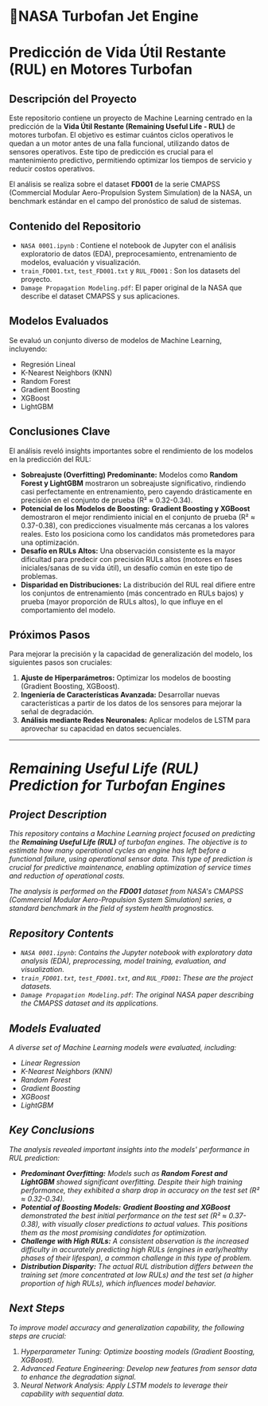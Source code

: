# **🚀NASA Turbofan Jet Engine**
# Predicción de Vida Útil Restante (RUL) en Motores Turbofan

## Descripción del Proyecto

Este repositorio contiene un proyecto de Machine Learning centrado en la predicción de la **Vida Útil Restante (Remaining Useful Life - RUL)** de motores turbofan. El objetivo es estimar cuántos ciclos operativos le quedan a un motor antes de una falla funcional, utilizando datos de sensores operativos. Este tipo de predicción es crucial para el mantenimiento predictivo, permitiendo optimizar los tiempos de servicio y reducir costos operativos.

El análisis se realiza sobre el dataset **FD001** de la serie CMAPSS (Commercial Modular Aero-Propulsion System Simulation) de la NASA, un benchmark estándar en el campo del pronóstico de salud de sistemas.

## Contenido del Repositorio

-   `NASA 0001.ipynb` : Contiene el notebook de Jupyter con el análisis exploratorio de datos (EDA), preprocesamiento, entrenamiento de modelos, evaluación y visualización. 
-   `train_FD001.txt`, `test_FD001.txt` y `RUL_FD001` : Son los datasets del proyecto. 
-   `Damage Propagation Modeling.pdf`: El paper original de la NASA que describe el dataset CMAPSS y sus aplicaciones.
      
## Modelos Evaluados

Se evaluó un conjunto diverso de modelos de Machine Learning, incluyendo:

-   Regresión Lineal
-   K-Nearest Neighbors (KNN)
-   Random Forest
-   Gradient Boosting
-   XGBoost
-   LightGBM

## Conclusiones Clave

El análisis reveló insights importantes sobre el rendimiento de los modelos en la predicción del RUL:

-   **Sobreajuste (Overfitting) Predominante:** Modelos como **Random Forest y LightGBM** mostraron un sobreajuste significativo, rindiendo casi perfectamente en entrenamiento, pero cayendo drásticamente en precisión en el conjunto de prueba (R² ≈ 0.32-0.34).
-   **Potencial de los Modelos de Boosting:** **Gradient Boosting y XGBoost** demostraron el mejor rendimiento inicial en el conjunto de prueba (R² ≈ 0.37-0.38), con predicciones visualmente más cercanas a los valores reales. Esto los posiciona como los candidatos más prometedores para una optimización.
-   **Desafío en RULs Altos:** Una observación consistente es la mayor dificultad para predecir con precisión RULs altos (motores en fases iniciales/sanas de su vida útil), un desafío común en este tipo de problemas.
-   **Disparidad en Distribuciones:** La distribución del RUL real difiere entre los conjuntos de entrenamiento (más concentrado en RULs bajos) y prueba (mayor proporción de RULs altos), lo que influye en el comportamiento del modelo.

## Próximos Pasos

Para mejorar la precisión y la capacidad de generalización del modelo, los siguientes pasos son cruciales:

1.  **Ajuste de Hiperparámetros:** Optimizar los modelos de boosting (Gradient Boosting, XGBoost).
2.  **Ingeniería de Características Avanzada:** Desarrollar nuevas características a partir de los datos de los sensores para mejorar la señal de degradación.
3.  **Análisis mediante Redes Neuronales:** Aplicar modelos de LSTM para aprovechar su capacidad en datos secuenciales.

---

# _Remaining Useful Life (RUL) Prediction for Turbofan Engines_

## _Project Description_

_This repository contains a Machine Learning project focused on predicting the **Remaining Useful Life (RUL)** of turbofan engines. The objective is to estimate how many operational cycles an engine has left before a functional failure, using operational sensor data. This type of prediction is crucial for predictive maintenance, enabling optimization of service times and reduction of operational costs._

_The analysis is performed on the **FD001** dataset from NASA's CMAPSS (Commercial Modular Aero-Propulsion System Simulation) series, a standard benchmark in the field of system health prognostics._

## _Repository Contents_

- _`NASA 0001.ipynb`_: _Contains the Jupyter notebook with exploratory data analysis (EDA), preprocessing, model training, evaluation, and visualization._
- _`train_FD001.txt`, `test_FD001.txt`, and `RUL_FD001`_: _These are the project datasets._
- _`Damage Propagation Modeling.pdf`_: _The original NASA paper describing the CMAPSS dataset and its applications._

## _Models Evaluated_

_A diverse set of Machine Learning models were evaluated, including:_

- _Linear Regression_
- _K-Nearest Neighbors (KNN)_
- _Random Forest_
- _Gradient Boosting_
- _XGBoost_
- _LightGBM_

## _Key Conclusions_

_The analysis revealed important insights into the models' performance in RUL prediction:_

- _**Predominant Overfitting:** Models such as **Random Forest and LightGBM** showed significant overfitting. Despite their high training performance, they exhibited a sharp drop in accuracy on the test set (R² ≈ 0.32-0.34)._
- _**Potential of Boosting Models:** **Gradient Boosting and XGBoost** demonstrated the best initial performance on the test set (R² ≈ 0.37-0.38), with visually closer predictions to actual values. This positions them as the most promising candidates for optimization._
- _**Challenge with High RULs:** A consistent observation is the increased difficulty in accurately predicting high RULs (engines in early/healthy phases of their lifespan), a common challenge in this type of problem._
- _**Distribution Disparity:** The actual RUL distribution differs between the training set (more concentrated at low RULs) and the test set (a higher proportion of high RULs), which influences model behavior._

## _Next Steps_

_To improve model accuracy and generalization capability, the following steps are crucial:_

1. _Hyperparameter Tuning: Optimize boosting models (Gradient Boosting, XGBoost)._
2. _Advanced Feature Engineering: Develop new features from sensor data to enhance the degradation signal._
3. _Neural Network Analysis: Apply LSTM models to leverage their capability with sequential data._
